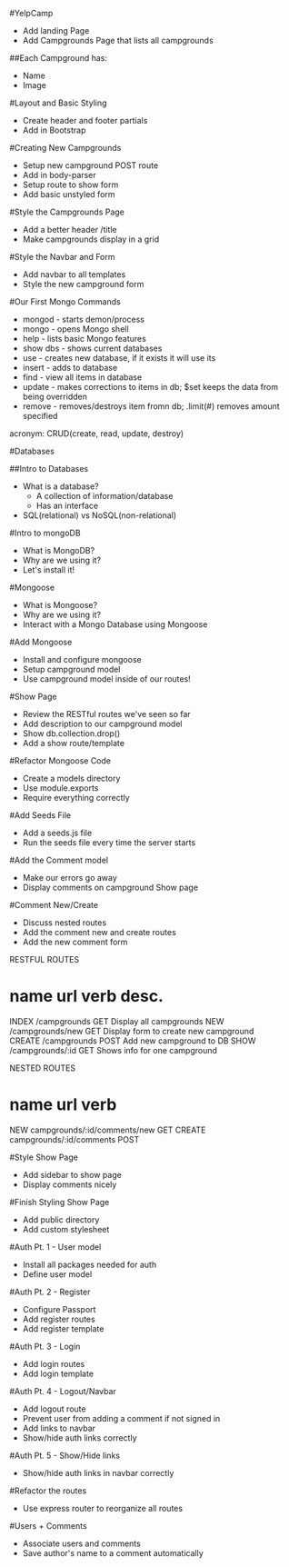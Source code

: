 #YelpCamp

* Add landing Page
* Add Campgrounds Page that lists all campgrounds

##Each Campground has:
* Name
* Image

#Layout and Basic Styling
* Create header and footer partials
* Add in Bootstrap

#Creating New Campgrounds
* Setup new campground POST route
* Add in body-parser
* Setup route to show form
* Add basic unstyled form

#Style the Campgrounds Page
* Add a better header /title
* Make campgrounds display in a grid

#Style the Navbar and Form
* Add navbar to all templates
* Style the new campground form

#Our First Mongo Commands
* mongod - starts demon/process
* mongo - opens Mongo shell
* help - lists basic Mongo features
* show dbs - shows current databases
* use - creates new database, if it exists it will use its
* insert - adds to database
* find - view all items in database
* update - makes corrections to items in db; $set keeps the data from being overridden
* remove - removes/destroys  item fromn db; .limit(#) removes amount specified

acronym: CRUD(create, read, update, destroy)

#Databases

##Intro to Databases
* What is a database?
    * A collection of information/database
    * Has an interface
* SQL(relational) vs NoSQL(non-relational)

#Intro to mongoDB
* What is MongoDB?
* Why are we using it? 
* Let's install it!

#Mongoose
* What is Mongoose?
* Why are we using it?
* Interact with a Mongo Database using Mongoose

#Add Mongoose
* Install and configure mongoose
* Setup campground model
* Use campground model inside of our routes!

#Show Page
* Review the RESTful routes we've seen so far
* Add description to our campground model
* Show db.collection.drop()
* Add a show route/template

#Refactor Mongoose Code
* Create a models directory
* Use module.exports
* Require everything correctly

#Add Seeds File
* Add a seeds.js file
* Run the seeds file every time the server starts

#Add the Comment model
* Make our errors go away
* Display comments on campground Show page

#Comment New/Create
* Discuss nested routes
* Add the comment new and create routes
* Add the new comment form

RESTFUL ROUTES

name    url                 verb            desc.
=======================================================
INDEX   /campgrounds        GET     Display all campgrounds
NEW     /campgrounds/new    GET     Display form to create new campground    
CREATE  /campgrounds        POST    Add new campground to DB
SHOW    /campgrounds/:id    GET     Shows info for one campground

NESTED ROUTES

name    url                             verb
=======================================================
NEW     campgrounds/:id/comments/new    GET
CREATE  campgrounds/:id/comments        POST


#Style Show Page
* Add sidebar to show page
* Display comments nicely

#Finish Styling Show Page
* Add public directory
* Add custom stylesheet

#Auth Pt. 1 -  User model
* Install all packages needed for auth
* Define user model

#Auth Pt. 2 - Register
* Configure Passport
* Add register routes
* Add register template

#Auth Pt. 3 - Login
* Add login routes
* Add login template

#Auth Pt. 4 - Logout/Navbar
* Add logout route
* Prevent user from adding a comment if not signed in
* Add links to navbar
* Show/hide auth links correctly

#Auth Pt. 5 - Show/Hide links
* Show/hide auth links in navbar correctly

#Refactor the routes
* Use express router to reorganize all routes

#Users + Comments
* Associate users and comments
* Save author's name to a comment automatically
